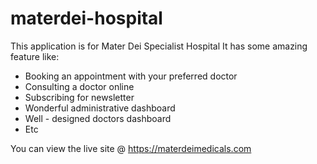 # materdei-hospital
This application is for Mater Dei Specialist Hospital
It has some amazing feature like:
- Booking an appointment with your preferred doctor
- Consulting a doctor online
- Subscribing for newsletter
- Wonderful administrative dashboard
- Well - designed doctors dashboard
- Etc

You can view the live site @ https://materdeimedicals.com
